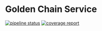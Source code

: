 Golden Chain Service
===
[![pipeline status](https://github.com/gexservice/gexservice/badges/v1.0.0/pipeline.svg)](https://github.com/gexservice/gexservice/-/commits/v1.0.0)
[![coverage report](https://github.com/gexservice/gexservice/badges/v1.0.0/coverage.svg)](https://github.com/gexservice/gexservice/-/commits/v1.0.0)
